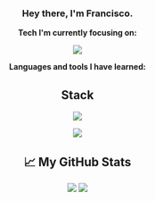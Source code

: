<div align="center">
    
### Hey there, I'm Francisco.

**Tech I'm currently focusing on:**
<p>
    <a href="https://skillicons.dev">
        <img src="https://skillicons.dev/icons?i=py" />
    </a>
</p>

**Languages and tools I have learned:**

## Stack

<p>
    <a href="https://skillicons.dev">
        <img src="https://skillicons.dev/icons?i=py,html,htmx,css,js,cpp,java,bootstrap,tailwind,laravel" />
    </a>
</p>

<p>
    <a href="https://skillicons.dev">
        <img src="https://skillicons.dev/icons?i=git,github,mysql,sqlite,firebase,nodejs,angular" />
    </a>
</p>

## 📈 My GitHub Stats

<img src="https://github-readme-stats.vercel.app/api?username=Exill18&show_icons=true&theme=dracula" />
<img src="https://github-readme-stats.vercel.app/api/top-langs/?username=Exill18&layout=compact&theme=dracula" />

</div>

